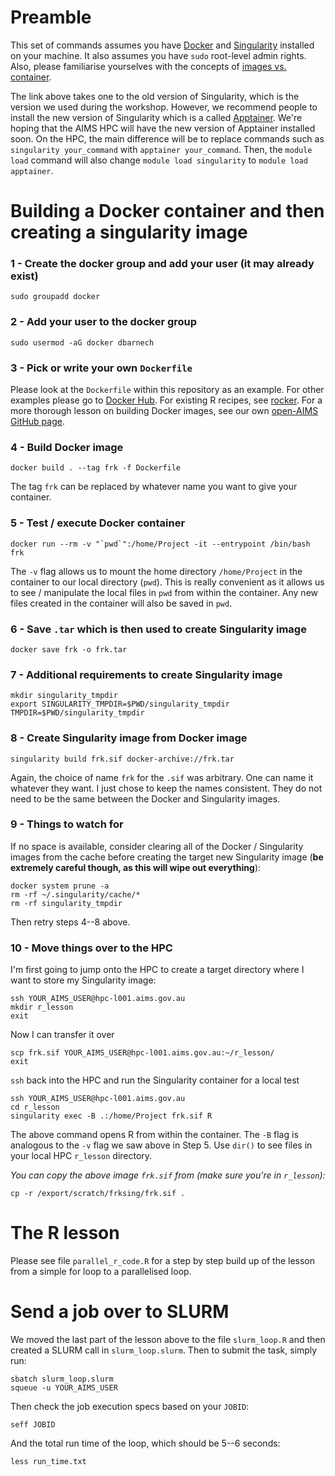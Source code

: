 # Preamble

This set of commands assumes you have
[Docker](https://docs.docker.com/engine/install/) and
[Singularity](https://apptainer.org/admin-docs/master/installation.html)
installed on your machine. It also assumes you have `sudo` root-level admin
rights. Also, please familiarise yourselves with the concepts of
[images vs. container](https://aws.amazon.com/compare/the-difference-between-docker-images-and-containers/).

The link above takes one to the old version of Singularity, which is the
version we used during the workshop. However, we recommend people to install
the new version of Singularity which is a called
[Apptainer](https://apptainer.org/docs/admin/main/installation.html).
We're hoping that the AIMS HPC will have the new version of Apptainer installed
soon. On the HPC, the main difference will be to replace commands such as
`singularity your_command` with `apptainer your_command`. Then,
the `module load` command will also change `module load singularity` to
`module load apptainer`.

# Building a Docker container and then creating a singularity image

### 1 - Create the docker group and add your user (it may already exist)

```
sudo groupadd docker
```

### 2 - Add your user to the docker group

```
sudo usermod -aG docker dbarnech
```

### 3 - Pick or write your own `Dockerfile`
Please look at the `Dockerfile` within this repository as an example.
For other examples please go to [Docker Hub](https://hub.docker.com/).
For existing R recipes, see [rocker](https://rocker-project.org/).
For a more thorough lesson on building Docker images, see
our own [open-AIMS GitHub page](https://github.com/open-AIMS/docker-example).

### 4 - Build Docker image

```
docker build . --tag frk -f Dockerfile
```

The tag `frk` can be replaced by whatever name you want to give your container.

### 5 - Test / execute Docker container

```
docker run --rm -v "`pwd`":/home/Project -it --entrypoint /bin/bash frk
```

The `-v` flag allows us to mount the home directory `/home/Project` in the
container to our local directory (`pwd`). This is really convenient as it
allows us to see / manipulate the local files in `pwd` from within the
container. Any new files created in the container will also be saved in `pwd`.

### 6 - Save `.tar` which is then used to create Singularity image

```
docker save frk -o frk.tar
```

### 7 - Additional requirements to create Singularity image

```
mkdir singularity_tmpdir
export SINGULARITY_TMPDIR=$PWD/singularity_tmpdir
TMPDIR=$PWD/singularity_tmpdir
```

### 8 - Create Singularity image from Docker image

```
singularity build frk.sif docker-archive://frk.tar
```

Again, the choice of name `frk` for the `.sif` was arbitrary. One can name it
whatever they want. I just chose to keep the names consistent. They do not
need to be the same between the Docker and Singularity images.

### 9 - Things to watch for
If no space is available, consider clearing all of the Docker / Singularity
images from the cache before creating the target new Singularity image
(**be extremely careful though, as this will wipe out everything**):

```
docker system prune -a
rm -rf ~/.singularity/cache/*
rm -rf singularity_tmpdir
```

Then retry steps 4--8 above.

### 10 - Move things over to the HPC

I'm first going to jump onto the HPC to create a target directory where
I want to store my Singularity image:

```
ssh YOUR_AIMS_USER@hpc-l001.aims.gov.au
mkdir r_lesson
exit
```

Now I can transfer it over

```
scp frk.sif YOUR_AIMS_USER@hpc-l001.aims.gov.au:~/r_lesson/
exit
```

`ssh` back into the HPC and run the Singularity container for a local test

```
ssh YOUR_AIMS_USER@hpc-l001.aims.gov.au
cd r_lesson
singularity exec -B .:/home/Project frk.sif R
```

The above command opens R from within the container. The `-B` flag is
analogous to the `-v` flag we saw above in Step 5. Use `dir()` to see files
in your local HPC `r_lesson` directory.

*You can copy the above image `frk.sif` from (make sure you're in `r_lesson`):*

```
cp -r /export/scratch/frksing/frk.sif .
```

# The R lesson

Please see file `parallel_r_code.R` for a step by step build up of the lesson
from a simple for loop to a parallelised loop.

# Send a job over to SLURM

We moved the last part of the lesson above to the file `slurm_loop.R`
and then created a SLURM call in `slurm_loop.slurm`. Then to submit the task,
simply run:

```
sbatch slurm_loop.slurm
squeue -u YOUR_AIMS_USER
```

Then check the job execution specs based on your `JOBID`:

```
seff JOBID
```

And the total run time of the loop, which should be 5--6 seconds:

```
less run_time.txt
```
